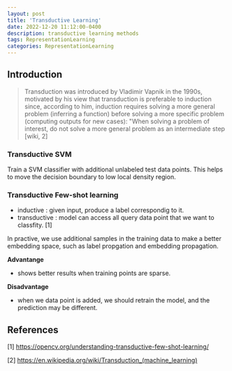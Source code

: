 ```yaml
---
layout: post
title: 'Transductive Learning'
date: 2022-12-20 11:12:00-0400
description: transductive learning methods
tags: RepresentationLearning
categories: RepresentationLearning
---
```


## Introduction


<blockquote>
Transduction was introduced by Vladimir Vapnik in the 1990s, motivated by his view that transduction is preferable to induction since, according to him, induction requires solving a more general problem (inferring a function) before solving a more specific problem (computing outputs for new cases): "When solving a problem of interest, do not solve a more general problem as an intermediate step [wiki, 2]
</blockquote>


### Transductive SVM


Train a SVM classifier with additional unlabeled test data points. 
This helps to move the decision boundary to low local density region. 


### Transductive Few-shot learning 

* inductive : given input, produce a label correspondig to it.
* transductive : model can access all query data point that we want to classfity. [1]

In practive, we use additional samples in the training data to make a better embedding space, such as label propgation and embedding propagation.


**Advantange**

* shows better results when training points are sparse.  

**Disadvantage**

* when we data point is added, we should retrain the model, and the prediction may be different. 


## References

[1] https://opencv.org/understanding-transductive-few-shot-learning/

[2] https://en.wikipedia.org/wiki/Transduction_(machine_learning)